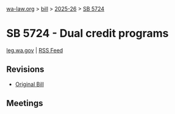 [wa-law.org](/) > [bill](/bill/) > [2025-26](/bill/2025-26/) > [SB 5724](/bill/2025-26/sb/5724/)

# SB 5724 - Dual credit programs
[leg.wa.gov](https://app.leg.wa.gov/billsummary?BillNumber=5724&Year=2025&Initiative=false) | [RSS Feed](./rss.xml)

## Revisions
* [Original Bill](1/)

## Meetings